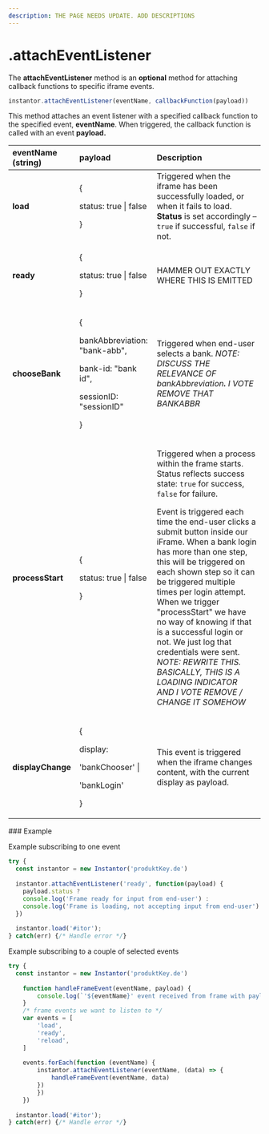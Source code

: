 ```yaml
---
description: THE PAGE NEEDS UPDATE. ADD DESCRIPTIONS
---
```


# .attachEventListener

The **attachEventListener** method is an **optional** method for attaching callback functions to specific iframe events.

```javascript
instantor.attachEventListener(eventName, callbackFunction(payload))
```

This method attaches an event listener with a specified callback function to the specified event, **eventName**. When triggered, the callback function is called with an event **payload.** 

<table>
  <thead>
    <tr>
      <th style="text-align:left">eventName (string)</th>
      <th style="text-align:left">payload</th>
      <th style="text-align:left">Description</th>
    </tr>
  </thead>
  <tbody>
    <tr>
      <td style="text-align:left"><b>load</b>
      </td>
      <td style="text-align:left">
        <p>{</p>
        <p>status: true | false</p>
        <p>}</p>
      </td>
      <td style="text-align:left">Triggered when the iframe has been successfully loaded, or when it fails
        to load. <b>Status</b> is set accordingly &#x2013; <code>true</code> if successful, <code>false</code> if
        not.</td>
    </tr>
    <tr>
      <td style="text-align:left"><b>ready</b>
      </td>
      <td style="text-align:left">
        <p>{</p>
        <p>status: true | false</p>
        <p>}</p>
      </td>
      <td style="text-align:left">HAMMER OUT EXACTLY WHERE THIS IS EMITTED</td>
    </tr>
    <tr>
      <td style="text-align:left"><b>chooseBank</b>
      </td>
      <td style="text-align:left">
        <p>{</p>
        <p>bankAbbreviation: &quot;bank-abb&quot;,</p>
        <p>bank-id: &quot;bank id&quot;,</p>
        <p>sessionID: &quot;sessionID&quot;</p>
        <p>}</p>
      </td>
      <td style="text-align:left">Triggered when end-user selects a bank. <em>NOTE: DISCUSS THE RELEVANCE OF bankAbbreviation<b>. </b>I VOTE REMOVE THAT BANKABBR</em>
      </td>
    </tr>
    <tr>
      <td style="text-align:left"><b>processStart</b>
      </td>
      <td style="text-align:left">
        <p>{</p>
        <p>status: true | false</p>
        <p>}</p>
      </td>
      <td style="text-align:left">
        <p>Triggered when a process within the frame starts. Status reflects success
          state: <code>true</code> for success, <code>false</code> for failure.</p>
        <p>Event is triggered each time the end-user clicks a submit button inside
          our iFrame. When a bank login has more than one step, this will be triggered
          on each shown step so it can be triggered multiple times per login attempt.
          When we trigger &quot;processStart&quot; we have no way of knowing if that
          is a successful login or not. We just log that credentials were sent. <em>NOTE: REWRITE THIS. BASICALLY, THIS IS A LOADING INDICATOR AND I VOTE REMOVE / CHANGE IT SOMEHOW</em>
        </p>
      </td>
    </tr>
    <tr>
      <td style="text-align:left"><b>displayChange</b>
      </td>
      <td style="text-align:left">
        <p>{</p>
        <p>display:</p>
        <p>&apos;bankChooser&apos; |</p>
        <p>&apos;bankLogin&apos;</p>
        <p>}</p>
      </td>
      <td style="text-align:left">This event is triggered when the iframe changes content, with the current
        display as payload.</td>
    </tr>
  </tbody>
</table>### Example

Example subscribing to one event

```javascript
try {
  const instantor = new Instantor('produktKey.de')
  
  instantor.attachEventListener('ready', function(payload) {
    payload.status ? 
    console.log('Frame ready for input from end-user') :
    console.log('Frame is loading, not accepting input from end-user')
  })
  
  instantor.load('#itor');
} catch(err) {/* Handle error */}
```

Example subscribing to a couple of selected events

```javascript
try {
  const instantor = new Instantor('produktKey.de')
  
    function handleFrameEvent(eventName, payload) {
        console.log(`'${eventName}' event received from frame with payload: `, payload)
    }
    /* frame events we want to listen to */
    var events = [
        'load',
        'ready',
        'reload',
    ]
    
    events.forEach(function (eventName) {
        instantor.attachEventListener(eventName, (data) => { 
            handleFrameEvent(eventName, data) 
        })
        })
    })
  
  instantor.load('#itor');
} catch(err) {/* Handle error */}
```

